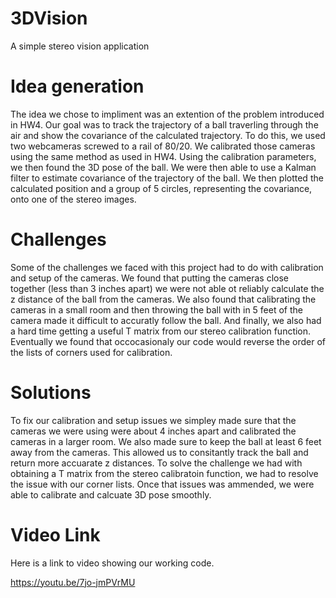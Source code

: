 # 3DVision
A simple stereo vision application

# Idea	generation
The idea we chose to impliment was an extention of the problem introduced in HW4. Our goal was to track the trajectory of a ball traverling through the air and show the covariance of the calculated trajectory. To do this, we used two webcameras screwed to a rail of 80/20. We calibrated those cameras using the same method as used in HW4. Using the calibration parameters, we then found the 3D pose of the ball. We were then able to use a Kalman filter to estimate covariance of the trajectory of the ball. We then plotted the calculated position and a group of 5 circles, representing the covariance, onto one of the stereo images. 

# Challenges
Some of the challenges we faced with this project had to do with calibration and setup of the cameras. We found that putting the cameras close together (less than 3 inches apart) we were not able ot reliably calculate the z distance of the ball from the cameras. We also found that calibrating the cameras in a small room and then throwing the ball with in 5 feet of the camera made it difficult to accuratly follow the ball. And finally, we also had a hard time getting a useful T matrix from our stereo calibration function. Eventually we found that occocasionaly our code would reverse the order of the lists of corners used for calibration. 

# Solutions
To fix our calibration and setup issues we simpley made sure that the cameras we were using were about 4 inches apart and calibrated the cameras in a larger room. We also made sure to keep the ball at least 6 feet away from the cameras. This allowed us to consitantly track the ball and return more accuarate z distances. To solve the challenge we had with obtaining a T matrix from the stereo calibratoin function, we had to resolve the issue with our corner lists. Once that issues was ammended, we were able to calibrate and calcuate 3D pose smoothly. 

# Video Link
Here is a link to video showing our working code. 

https://youtu.be/7jo-jmPVrMU
